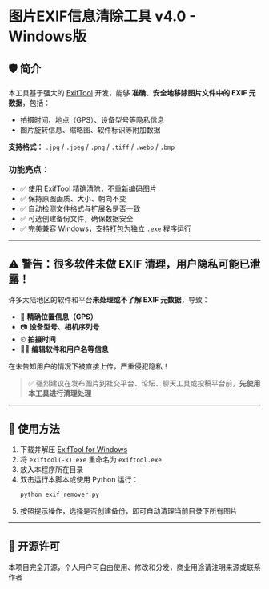 # 图片EXIF信息清除工具 v4.0 - Windows版

## 🛡️ 简介

本工具基于强大的 [ExifTool](https://exiftool.org/) 开发，能够 **准确、安全地移除图片文件中的 EXIF 元数据**，包括：

- 拍摄时间、地点（GPS）、设备型号等隐私信息  
- 图片旋转信息、缩略图、软件标识等附加数据  

**支持格式：** `.jpg` / `.jpeg` / `.png` / `.tiff` / `.webp` / `.bmp`

### 功能亮点：

- ✅ 使用 ExifTool 精确清除，不重新编码图片  
- ✅ 保持原图画质、大小、朝向不变  
- ✅ 自动检测文件格式与扩展名是否一致  
- ✅ 可选创建备份文件，确保数据安全  
- ✅ 完美兼容 Windows，支持打包为独立 `.exe` 程序运行  

---

## ⚠️ 警告：很多软件未做 EXIF 清理，用户隐私可能已泄露！

许多大陆地区的软件和平台**未处理或不了解 EXIF 元数据**，导致：

- 📍 **精确位置信息（GPS）**
- 📷 **设备型号、相机序列号**
- ⏰ **拍摄时间**
- 🧑‍💻 **编辑软件和用户名等信息**

在未告知用户的情况下被直接上传，严重侵犯隐私！

> ✅ 强烈建议在发布图片到社交平台、论坛、聊天工具或投稿平台前，**先使用本工具进行清理处理**

---

## 🧰 使用方法

1. 下载并解压 [ExifTool for Windows](https://exiftool.org/)
2. 将 `exiftool(-k).exe` 重命名为 `exiftool.exe`
3. 放入本程序所在目录
4. 双击运行本脚本或使用 Python 运行：
   ```bash
   python exif_remover.py
5. 按照提示操作，选择是否创建备份，即可自动清理当前目录下所有图片

---

## 📃 开源许可
本项目完全开源，个人用户可自由使用、修改和分发，商业用途请注明来源或联系作者
